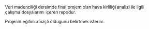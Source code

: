 Veri madenciliği dersimde final projem olan hava kirliliği analizi ile ilgili çalışma dosyalarımı içeren repodur.

Projenin eğitim amaçlı olduğunu belirtmek isterim. 


